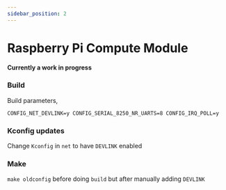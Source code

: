 ```yaml
---
sidebar_position: 2
---
```


# Raspberry Pi Compute Module

**Currently a work in progress**

### Build

Build parameters,

```
CONFIG_NET_DEVLINK=y CONFIG_SERIAL_8250_NR_UARTS=8 CONFIG_IRQ_POLL=y
```

### Kconfig updates

Change `Kconfig` in `net` to have `DEVLINK` enabled

### Make

`make oldconfig` before doing `build` but after manually adding `DEVLINK`
